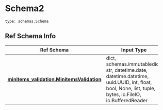 # Schema2
```
type: schemas.Schema
```

## Ref Schema Info
Ref Schema | Input Type | Output Type
---------- | ---------- | -----------
[**minitems_validation.MinitemsValidation**](../../../../../../../../components/schema/minitems_validation.md) | dict, schemas.immutabledict, str, datetime.date, datetime.datetime, uuid.UUID, int, float, bool, None, list, tuple, bytes, io.FileIO, io.BufferedReader | schemas.immutabledict, str, float, int, bool, None, tuple, bytes, io.FileIO
